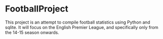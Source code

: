 # FootballProject

This project is an attempt to compile football statistics using Python and sqlite. It will focus on the English
Premier League, and specifically only from the 14-15 season onwards.